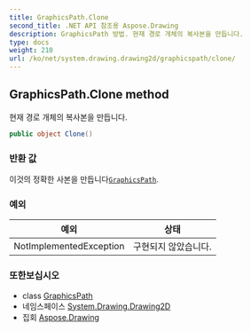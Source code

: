 ```yaml
---
title: GraphicsPath.Clone
second_title: .NET API 참조용 Aspose.Drawing
description: GraphicsPath 방법. 현재 경로 개체의 복사본을 만듭니다.
type: docs
weight: 210
url: /ko/net/system.drawing.drawing2d/graphicspath/clone/
---
```

## GraphicsPath.Clone method

현재 경로 개체의 복사본을 만듭니다.

```csharp
public object Clone()
```

### 반환 값

이것의 정확한 사본을 만듭니다[`GraphicsPath`](../).

### 예외

| 예외 | 상태 |
| --- | --- |
| NotImplementedException | 구현되지 않았습니다. |

### 또한보십시오

* class [GraphicsPath](../)
* 네임스페이스 [System.Drawing.Drawing2D](../../graphicspath/)
* 집회 [Aspose.Drawing](../../../)


